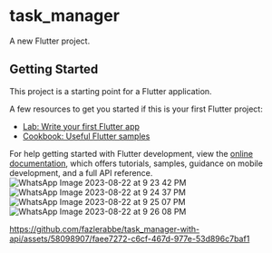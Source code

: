 # task_manager

A new Flutter project.

## Getting Started

This project is a starting point for a Flutter application.

A few resources to get you started if this is your first Flutter project:

- [Lab: Write your first Flutter app](https://docs.flutter.dev/get-started/codelab)
- [Cookbook: Useful Flutter samples](https://docs.flutter.dev/cookbook)

For help getting started with Flutter development, view the
[online documentation](https://docs.flutter.dev/), which offers tutorials,
samples, guidance on mobile development, and a full API reference.
![WhatsApp Image 2023-08-22 at 9 23 42 PM](https://github.com/fazlerabbe/task_manager-with-api/assets/58098907/dff4142a-13e5-484f-b3c1-b7c24a21eef2)
![WhatsApp Image 2023-08-22 at 9 24 37 PM](https://github.com/fazlerabbe/task_manager-with-api/assets/58098907/614e8eb1-186d-4e88-b9b7-22953ec612aa)
![WhatsApp Image 2023-08-22 at 9 25 07 PM](https://github.com/fazlerabbe/task_manager-with-api/assets/58098907/e3e0ff13-72f2-4ec6-a29b-1b3ce3c8d92b)
![WhatsApp Image 2023-08-22 at 9 26 08 PM](https://github.com/fazlerabbe/task_manager-with-api/assets/58098907/188f16e3-2e08-49df-8d2c-a1d22d1e7a3f)

https://github.com/fazlerabbe/task_manager-with-api/assets/58098907/faee7272-c6cf-467d-977e-53d896c7baf1


